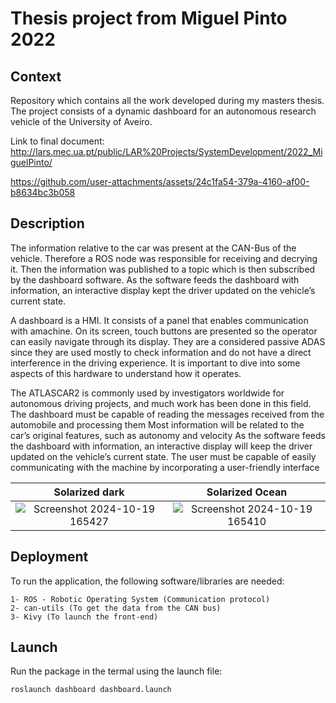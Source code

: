 # Thesis project from Miguel Pinto 2022

## Context

Repository which contains all the work developed during my masters thesis. The project consists of a dynamic dashboard for an autonomous research vehicle of the University of Aveiro.

Link to final document: http://lars.mec.ua.pt/public/LAR%20Projects/SystemDevelopment/2022_MiguelPinto/

https://github.com/user-attachments/assets/24c1fa54-379a-4160-af00-b8634bc3b058

## Description
The information relative to the car was present at the CAN-Bus of the vehicle. Therefore a ROS node was responsible for receiving and decrying it. Then the information was published to a topic which is then subscribed by the dashboard software. As the software feeds the dashboard with information, an interactive display kept the driver updated on the vehicle’s current state. 

A dashboard is a HMI. It consists of a panel that enables communication with amachine. On its screen, touch buttons are presented so the operator can easily navigate through its display. They are a considered passive ADAS since they are used mostly to check information and do not have a direct interference in the driving experience. It is important to dive into some aspects of this hardware to understand how it operates.

The ATLASCAR2 is commonly used by investigators worldwide for autonomous driving projects, and much work has been done in this field. The dashboard must be capable of reading the messages received from the automobile and processing them Most information will be related to the car’s original features, such
as autonomy and velocity As the software feeds the dashboard with information, an interactive display will keep the driver updated on the vehicle’s current state. The user must be capable of easily communicating with the machine by incorporating a user-friendly interface

Solarized dark             |  Solarized Ocean
:-------------------------:|:-------------------------:
![Screenshot 2024-10-19 165427](https://github.com/user-attachments/assets/28493bb1-81df-44eb-ac75-b1cd067ba2f8)  |  ![Screenshot 2024-10-19 165410](https://github.com/user-attachments/assets/315ea002-afc0-47ae-9249-845a2375864c)

## Deployment

To run the application, the following software/libraries are needed:

```
1- ROS - Robotic Operating System (Communication protocol)
2- can-utils (To get the data from the CAN bus)
3- Kivy (To launch the front-end)
```

## Launch

Run the package in the termal using the launch file:

```
roslaunch dashboard dashboard.launch
```



